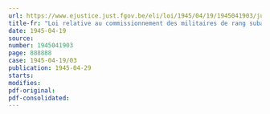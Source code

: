 ```yaml
---
url: https://www.ejustice.just.fgov.be/eli/loi/1945/04/19/1945041903/justel
title-fr: "Loi relative au commissionnement des militaires de rang subalterne (Abrogé par L 27-12-1961, art. 75, 2°)"
date: 1945-04-19
source:
number: 1945041903
page: 888888
case: 1945-04-19/03
publication: 1945-04-29
starts:
modifies:
pdf-original:
pdf-consolidated:
---
```


